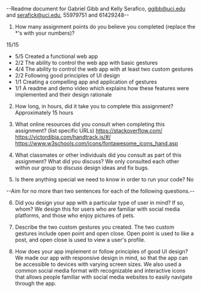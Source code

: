 --Readme document for Gabriel Gibb and Kelly Serafico, ggibb@uci.edu and serafick@uci.edu, 55979751 and 61429248--

1. How many assignment points do you believe you completed (replace the *'s with your numbers)?

15/15
- 5/5 Created a functional web app
- 2/2 The ability to control the web app with basic gestures
- 4/4 The ability to control the web app with at least two custom gestures
- 2/2 Following good principles of UI design
- 1/1 Creating a compelling app and application of gestures
- 1/1 A readme and demo video which explains how these features were implemented and their design rationale

2. How long, in hours, did it take you to complete this assignment?
Approximately 15 hours

3. What online resources did you consult when completing this assignment? (list specific URLs)
https://stackoverflow.com/
https://victordibia.com/handtrack.js/#/
https://www.w3schools.com/icons/fontawesome_icons_hand.asp


4. What classmates or other individuals did you consult as part of this assignment? What did you discuss?
We only consulted each other within our group to discuss design ideas and fix bugs.


5. Is there anything special we need to know in order to run your code?
No


--Aim for no more than two sentences for each of the following questions.--


6. Did you design your app with a particular type of user in mind? If so, whom?
We design this for users who are familiar with social media platforms, and those who enjoy pictures of pets.

7. Describe the two custom gestures you created.
The two custom gestures include open point and open close. Open point is used to like a post, and open close is used to view a user's profile.

8. How does your app implement or follow principles of good UI design?
We made our app with responsive design in mind, so that the app can be accessible to devices with varying screen sizes. We also used a common social media format with recognizable and interactive icons that allows people familiar with social media websites to easily navigate through the app.